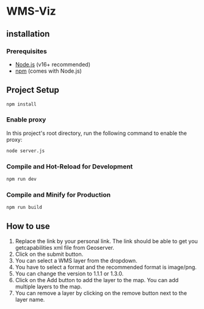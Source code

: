 # WMS-Viz

## installation

### Prerequisites

- [Node.js](https://nodejs.org/) (v16+ recommended)
- [npm](https://www.npmjs.com/) (comes with Node.js)

## Project Setup

```sh
npm install
```

### Enable proxy

In this project's root directory, run the following command to enable the proxy:

```sh
node server.js
```

### Compile and Hot-Reload for Development

```sh
npm run dev
```

### Compile and Minify for Production

```sh
npm run build
```

## How to use

1. Replace the link by your personal link. The link should be able to get you getcapabilities xml file from Geoserver.
2. Click on the submit button.
3. You can select a WMS layer from the dropdown.
4. You have to select a format and the recommended format is image/png.
5. You can change the version to 1.1.1 or 1.3.0.
6. Click on the Add button to add the layer to the map. You can add multiple layers to the map.
7. You can remove a layer by clicking on the remove button next to the layer name.
